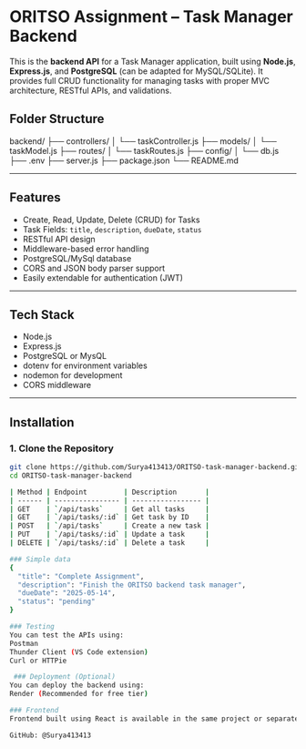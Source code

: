 
#  ORITSO Assignment – Task Manager Backend

This is the **backend API** for a Task Manager application, built using **Node.js**, **Express.js**, and **PostgreSQL** (can be adapted for MySQL/SQLite). It provides full CRUD functionality for managing tasks with proper MVC architecture, RESTful APIs, and validations.

##  Folder Structure
backend/
├── controllers/
│ └── taskController.js
├── models/
│ └── taskModel.js
├── routes/
│ └── taskRoutes.js
├── config/
│ └── db.js
├── .env
├── server.js
├── package.json
└── README.md


---

## Features

- Create, Read, Update, Delete (CRUD) for Tasks
- Task Fields: `title`, `description`, `dueDate`, `status`
- RESTful API design
- Middleware-based error handling
- PostgreSQL/MySql database
- CORS and JSON body parser support
- Easily extendable for authentication (JWT)

---

##  Tech Stack

- Node.js
- Express.js
- PostgreSQL or MysQL
- dotenv for environment variables
- nodemon for development
- CORS middleware

---

##  Installation

### 1. Clone the Repository

```bash
git clone https://github.com/Surya413413/ORITSO-task-manager-backend.git
cd ORITSO-task-manager-backend

| Method | Endpoint         | Description       |
| ------ | ---------------- | ----------------- |
| GET    | `/api/tasks`     | Get all tasks     |
| GET    | `/api/tasks/:id` | Get task by ID    |
| POST   | `/api/tasks`     | Create a new task |
| PUT    | `/api/tasks/:id` | Update a task     |
| DELETE | `/api/tasks/:id` | Delete a task     |

### Simple data
{
  "title": "Complete Assignment",
  "description": "Finish the ORITSO backend task manager",
  "dueDate": "2025-05-14",
  "status": "pending"
}

### Testing
You can test the APIs using:
Postman
Thunder Client (VS Code extension)
Curl or HTTPie

 ### Deployment (Optional)
You can deploy the backend using:
Render (Recommended for free tier)

### Frontend
Frontend built using React is available in the same project or separate repo.

GitHub: @Surya413413
